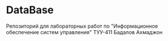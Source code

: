 # DataBase
Репозиторий для лабораторных работ по "Информационное обеспечение систем управления" ТУУ-411 Бадалов Ахмаджон
